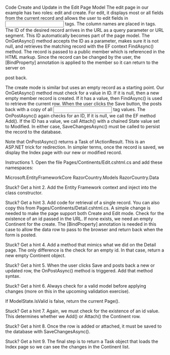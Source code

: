 Code Create and Update in the Edit Page Model
The edit page in our example has two roles: edit and create. For edit, it displays most or all fields from the current record and allows the user to edit fields in <input> tags. The column names are placed in <label> tags. The ID of the desired record arrives in the URL as a query parameter or URL segment. This ID automatically becomes part of the page model. The OnGetAsync() method accepts the ID as a parameter, makes sure it is not null, and retrieves the matching record with the EF context FindAsync() method. The record is passed to a public member which is referenced in the HTML markup. Since the record can be changed by the user, the [BindProperty] annotation is applied to the member so it can return to the server on <form> post back.

The create mode is similar but uses an empty record as a starting point. Our OnGetAsync() method must check for a value in ID. If it is null, then a new empty member record is created. If it has a value, then FindAsync() is used to retrieve the current row. When the user clicks the Save button, the <form> posts back with a copy of all <input> tag values. The OnPostAsync() again checks for an ID, If it is null, we call the EF method Add(). If the ID has a value, we call Attach() with a chained State value set to Modified. In either case, SaveChangesAsync() must be called to persist the record to the database.

Note that OnPostAsync() returns a Task of IActionResult. This is an ASP.NET trick for redirection. In simpler terms, once the record is saved, we display the Index page with our new or modified record.

Instructions
1.
Open the file Pages/Continents/Edit.cshtml.cs and add these namespaces:

Microsoft.EntityFrameworkCore
RazorCountry.Models
RazorCountry.Data

Stuck? Get a hint
2.
Add the Entity Framework context and inject into the class constructor.


Stuck? Get a hint
3.
Add code for retrieval of a single record. You can also copy this from Pages/Continents/Detail.cshtml.cs. A simple change is needed to make the page support both Create and Edit mode. Check for the existence of an id passed in the URL. If none exists, we need an empty Continent for the create. The [BindProperty] annotation is needed in this case to allow the data row to pass to the browser and return back when the form is posted.


Stuck? Get a hint
4.
Add a method that mimics what we did on the Detail page. The only difference is the check for an empty id. In that case, return a new empty Continent object.


Stuck? Get a hint
5.
When the user clicks Save and posts back a new or updated row, the OnPostAsync() method is triggered. Add that method syntax.


Stuck? Get a hint
6.
Always check for a valid model before applying changes (more on this in the upcoming validation exercise).

If ModelState.IsValid is false, return the current Page().


Stuck? Get a hint
7.
Again, we must check for the existence of an id value. This determines whether we Add() or Attach() the Continent row.


Stuck? Get a hint
8.
Once the row is added or attached, it must be saved to the database with SaveChangesAsync().


Stuck? Get a hint
9.
The final step is to return a Task object that loads the Index page so we can see the changes in the Continent list.
